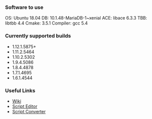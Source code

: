 ### Software to use
OS: Ubuntu 18.04
DB: 10.1.48-MariaDB-1~xenial
ACE: libace 6.3.3
TBB: libtbb 4.4
Cmake: 3.5.1
Compiler: gcc 5.4

### Currently supported builds
- 1.12.1.5875+
- 1.11.2.5464
- 1.10.2.5302
- 1.9.4.5086
- 1.8.4.4878
- 1.7.1.4695
- 1.6.1.4544

### Useful Links
- [Wiki](https://github.com/vmangos/wiki)
- [Script Editor](https://github.com/brotalnia/scripteditor)
- [Script Converter](https://github.com/vmangos/ScriptConverter)
